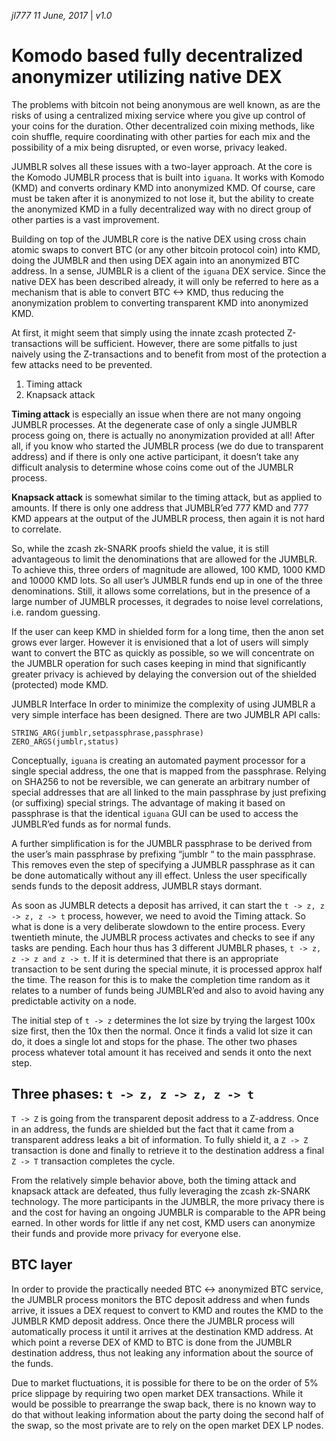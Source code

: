 _jl777 11 June, 2017_ | _v1.0_

# Komodo based fully decentralized anonymizer utilizing native DEX

The problems with bitcoin not being anonymous are well known, as are the risks of using a centralized mixing service where you give up control of your coins for the duration. Other decentralized coin mixing methods, like coin shuffle, require coordinating with other parties for each mix and the possibility of a mix being disrupted, or even worse, privacy leaked.

JUMBLR solves all these issues with a two-layer approach. At the core is the Komodo JUMBLR process that is built into `iguana`. It works with Komodo (KMD) and converts ordinary KMD into anonymized KMD. Of course, care must be taken after it is anonymized to not lose it, but the ability to create the anonymized KMD in a fully decentralized way with no direct group of other parties is a vast improvement.

Building on top of the JUMBLR core is the native DEX using cross chain atomic swaps to convert BTC (or any other bitcoin protocol coin) into KMD, doing the JUMBLR and then using DEX again into an anonymized BTC address. In a sense, JUMBLR is a client of the `iguana` DEX service. Since the native DEX has been described already, it will only be referred to here as a mechanism that is able to convert BTC <-> KMD, thus reducing the anonymization problem to converting transparent KMD into anonymized KMD.

At first, it might seem that simply using the innate zcash protected Z-transactions will be sufficient. However, there are some pitfalls to just naively using the Z-transactions and to benefit from most of the protection a few attacks need to be prevented.

1. Timing attack
2. Knapsack attack


**Timing attack** is especially an issue when there are not many ongoing JUMBLR processes. At the degenerate case of only a single JUMBLR process going on, there is actually no anonymization provided at all! After all, if you know who started the JUMBLR process (we do due to transparent address) and if there is only one active participant, it doesn’t take any difficult analysis to determine whose coins come out of the JUMBLR process.

**Knapsack attack** is somewhat similar to the timing attack, but as applied to amounts. If there is only one address that JUMBLR’ed 777 KMD and 777 KMD appears at the output of the JUMBLR process, then again it is not hard to correlate.

So, while the zcash zk-SNARK proofs shield the value, it is still advantageous to limit the denominations that are allowed for the JUMBLR. To achieve this, three orders of magnitude are allowed, 100 KMD, 1000 KMD and 10000 KMD lots. So all user’s JUMBLR funds end up in one of the three denominations. Still, it allows some correlations, but in the presence of a large number of JUMBLR processes, it degrades to noise level correlations, i.e. random guessing.

If the user can keep KMD in shielded form for a long time, then the anon set grows ever larger. However it is envisioned that a lot of users will simply want to convert the BTC as quickly as possible, so we will concentrate on the JUMBLR operation for such cases keeping in mind that significantly greater privacy is achieved by delaying the conversion out of the shielded (protected) mode KMD.

JUMBLR Interface
In order to minimize the complexity of using JUMBLR a very simple interface has been designed. There are two JUMBLR API calls:

```
STRING_ARG(jumblr,setpassphrase,passphrase)
ZERO_ARGS(jumblr,status)
```

Conceptually, `iguana` is creating an automated payment processor for a single special address, the one that is mapped from the passphrase. Relying on SHA256 to not be reversible, we can generate an arbitrary number of special addresses that are all linked to the main passphrase by just prefixing (or suffixing) special strings. The advantage of making it based on passphrase is that the identical `iguana` GUI can be used to access the JUMBLR’ed funds as for normal funds.

A further simplification is for the JUMBLR passphrase to be derived from the user’s main passphrase by prefixing “jumblr “ to the main passphrase. This removes even the step of specifying a JUMBLR passphrase as it can be done automatically without any ill effect. Unless the user specifically sends funds to the deposit address, JUMBLR stays dormant.

As soon as JUMBLR detects a deposit has arrived, it can start the `t -> z, z -> z, z -> t` process, however, we need to avoid the Timing attack. So what is done is a very deliberate slowdown to the entire process. Every twentieth minute, the JUMBLR process activates and checks to see if any tasks are pending. Each hour thus has 3 different JUMBLR phases, `t -> z, z -> z and z -> t`. If it is determined that there is an appropriate transaction to be sent during the special minute, it is processed approx half the time. The reason for this is to make the completion time random as it relates to a number of funds being JUMBLR’ed and also to avoid having any predictable activity on a node.

The initial step of `t -> z` determines the lot size by trying the largest 100x size first, then the 10x then the normal. Once it finds a valid lot size it can do, it does a single lot and stops for the phase. The other two phases process whatever total amount it has received and sends it onto the next step.

## Three phases: `t -> z, z -> z, z -> t`
`T -> Z` is going from the transparent deposit address to a Z-address. Once in an address, the funds are shielded but the fact that it came from a transparent address leaks a bit of information. To fully shield it, a `Z -> Z` transaction is done and finally to retrieve it to the destination address a final `Z -> T` transaction completes the cycle.

From the relatively simple behavior above, both the timing attack and knapsack attack are defeated, thus fully leveraging the zcash zk-SNARK technology. The more participants in the JUMBLR, the more privacy there is and the cost for having an ongoing JUMBLR is comparable to the APR being earned. In other words for little if any net cost, KMD users can anonymize their funds and provide more privacy for everyone else.

## BTC layer

In order to provide the practically needed BTC <-> anonymized BTC service, the JUMBLR process monitors the BTC deposit address and when funds arrive, it issues a DEX request to convert to KMD and routes the KMD to the JUMBLR KMD deposit address. Once there the JUMBLR process will automatically process it until it arrives at the destination KMD address. At which point a reverse DEX of KMD to BTC is done from the JUMBLR destination address, thus not leaking any information about the source of the funds.

Due to market fluctuations, it is possible for there to be on the order of 5% price slippage by requiring two open market DEX transactions. While it would be possible to prearrange the swap back, there is no known way to do that without leaking information about the party doing the second half of the swap, so the most private are to rely on the open market DEX LP nodes.
